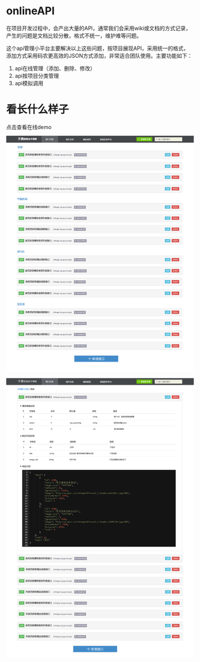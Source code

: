 onlineAPI
======

在项目开发过程中，会产出大量的API，通常我们会采用wiki或文档的方式记录，产生的问题是文档比较分散，格式不统一，维护难等问题。

这个api管理小平台主要解决以上这些问题，按项目展现API，采用统一的格式，添加方式采用码农更高效的JSON方式添加，非常适合团队使用。主要功能如下：

1. api在线管理（添加、删除、修改）
2. api按项目分类管理
3. api模拟调用

# 看长什么样子

点击查看在线demo

![api demo](https://raw.githubusercontent.com/zhangchen2397/doc/master/zc/onlineAPI/API_index.fw.png)

![api demo](https://raw.githubusercontent.com/zhangchen2397/doc/master/zc/onlineAPI/API_list.fw.png)
